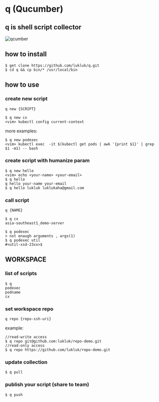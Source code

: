 # q (Qucumber)

## q is shell script collector
![qcumber](https://sodapopstop.com/wp-content/uploads/2016/09/mr-q-cumber.png "Mr. Qucumber")

## how to install

```
$ get clone https://github.com/lukluk/q.git
$ cd q && cp bin/* /usr/local/bin
```

## how to use
### create new script
`q new {SCRIPT}`

```
$ q new cx
<vim> kubectl config current-context
````

more examples:

```
$ q new podexec
<vim> kubectl exec  -it $(kubectl get pods | awk '{print $1}' | grep $1 -m1) -- bash
```
### create script with humanize param

```
$ q new hello
<vim> echo <your-name> <your-email>
$ q hello
q hello your-name your-email
$ q hello lukluk luklukaha@gmail.com
```

### call script
`q {NAME}`

```
$ q cx
asia-southeast1_demo-server
```

```
$ q podexec
> not enaugh arguments , args(1)
$ q podexec util
#<util-xsd-23xx>$
```

## WORKSPACE

### list of scripts
```
$ q
podexec
podname
cx
```

### set workspace repo

`q repo {repo-ssh-uri}`

example:

```
//read-write access
$ q repo git@github.com:lukluk/repo-demo.git
//read-only access
$ q repo https://github.com/lukluk/repo-demo.git
```
### update collection

```
$ q pull
```

### publish your script (share to team)

```
$ q push
```
